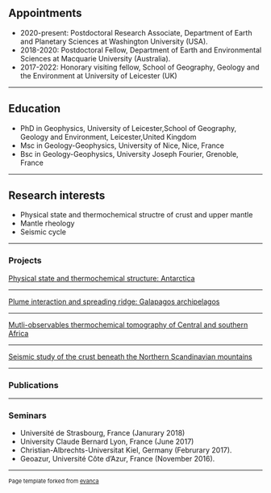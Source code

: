 ## Appointments

* 2020-present: Postdoctoral Research Associate, Department of Earth and Planetary Sciences at Washington University (USA).
* 2018-2020: Postdoctoral Fellow, Department of Earth and Environmental Sciences at Macquarie University (Australia).
* 2017-2022: Honorary visiting fellow, School of Geography, Geology and the Environment at University of Leicester (UK)

---
## Education

* PhD in Geophysics, University of Leicester,School of Geography, Geology and Environment, Leicester,United Kingdom
* Msc in Geology-Geophysics, University of Nice, Nice, France
* Bsc in Geology-Geophysics, University Joseph Fourier, Grenoble, France

---
## Research interests
* Physical state and thermochemical structre of crust and upper mantle
* Mantle rheology
* Seismic cycle

---
### Projects

[Physical state and thermochemical structure: Antarctica](/pdf/project1.md)

---
[Plume interaction and spreading ridge: Galapagos archipelagos](/pdf/project2.md)

---
[Mutli-observables thermochemical tomography of Central and southern Africa](/pdf/project3.md)

---
[Seismic study of the crust beneath the Northern Scandinavian mountains](/pdf/project4.md)

---

### Publications


---

### Seminars
* Université de Strasbourg, France (Janurary 2018)
* University Claude Bernard Lyon, France (June 2017)
* Christian-Albrechts-Universitat Kiel, Germany (Februrary 2017).
* Geoazur, Université Côte d’Azur, France (November 2016).

---
<p style="font-size:11px">Page template forked from <a href="https://github.com/evanca/quick-portfolio">evanca</a></p>
<!-- Remove above link if you don't want to attibute -->
